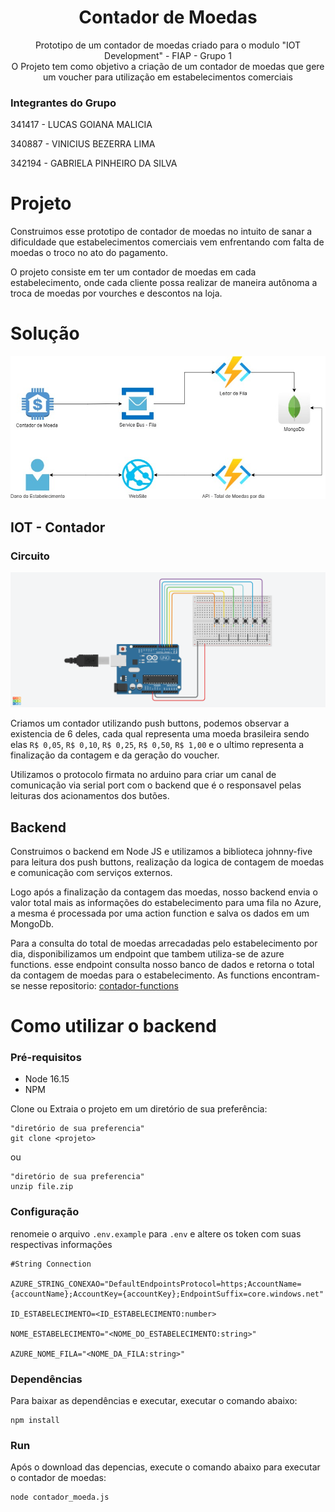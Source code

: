 


<h1 align="center"> Contador de Moedas </a>  </h1>
 <p align="center"> Prototipo de um contador de moedas criado para o modulo "IOT Development" - FIAP - Grupo 1 <br> O Projeto tem como objetivo a criação de um contador de moedas que gere um voucher para utilização em estabelecimentos comerciais</p>

###  Integrantes do Grupo<Br>
341417 - LUCAS GOIANA MALICIA

340887 - VINICIUS BEZERRA LIMA

342194 - GABRIELA PINHEIRO DA SILVA

# Projeto
Construimos esse prototipo de contador de moedas no intuito de sanar a dificuldade que estabelecimentos comerciais vem enfrentando com falta de moedas o troco no ato do pagamento.

O projeto consiste em ter um contador de moedas em cada estabelecimento, onde cada cliente possa realizar de maneira autônoma a troca de moedas por vourches e descontos na loja.


# Solução
![desenho solucao](https://github.com/vinbeze/contador-moeda/blob/main/contador_moeda.jpg)



## IOT - Contador

### Circuito 

![contador de moeda](https://github.com/vinbeze/contador-moeda/blob/main/contador_moeda_circuito.png)

Criamos um contador utilizando push buttons, podemos observar a existencia de 6 deles, cada qual representa uma moeda brasileira sendo elas `R$ 0,05`, `R$ 0,10`, `R$ 0,25`, `R$ 0,50`, `R$ 1,00` e o ultimo representa a finalização da contagem e da geração do voucher.

Utilizamos o protocolo firmata no arduino para criar um canal de comunicação via serial port com o backend que é o responsavel pelas leituras dos acionamentos dos butões.

## Backend

Construimos o backend em Node JS e utilizamos a biblioteca johnny-five para leitura dos push buttons, realização da logica de contagem de moedas e comunicação com serviços externos.

Logo após a finalização da contagem das moedas, nosso backend envia o valor total mais as informações do estabelecimento para uma fila no Azure, a mesma é processada por uma action function e salva os dados em um MongoDb.

Para a consulta do total de moedas arrecadadas pelo estabelecimento por dia, disponibilizamos um endpoint que tambem utiliza-se de azure functions. esse endpoint consulta nosso banco de dados e retorna o total da contagem de moedas para o estabelecimento.
As functions encontram-se nesse repositorio: [contador-functions](https://github.com/vinbeze/contador-functions)


# Como utilizar o backend

### Pré-requisitos

 - Node 16.15
 - NPM
 
 <p> Clone ou Extraia o projeto em um diretório de sua preferência:</p>
 
    "diretório de sua preferencia"
    git clone <projeto>
    
ou

	"diretório de sua preferencia"
	unzip file.zip

    
### Configuração
renomeie o arquivo `.env.example` para  `.env` e altere os token com suas respectivas informações


	#String Connection

	AZURE_STRING_CONEXAO="DefaultEndpointsProtocol=https;AccountName={accountName};AccountKey={accountKey};EndpointSuffix=core.windows.net"

	ID_ESTABELECIMENTO=<ID_ESTABELECIMENTO:number>

	NOME_ESTABELECIMENTO="<NOME_DO_ESTABELECIMENTO:string>"

	AZURE_NOME_FILA="<NOME_DA_FILA:string>"
	


### Dependências
Para baixar as dependências e executar, executar o comando abaixo:

    npm install 

### Run
Após o download das depencias,  execute o comando abaixo para executar o contador de moedas:

	node contador_moeda.js



